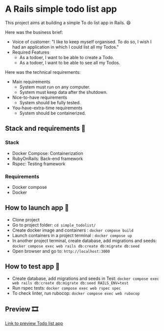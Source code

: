 # A Rails simple todo list app

This project aims at building a simple To do list app in Rails. :smile:

Here was the business brief:
- Voice of customer: "I like to keep myself organised. To do so, I wish I had an application in which I could list all my Todos."
- Required Features
  - As a todoer, I want to be able to create a Todo.
  - As a todoer, I want to be able to see all my Todos.

Here was the technical requirements:
- Main requirements
  - System must run on any computer.
  - System must keep data after the shutdown.
- Nice-to-have requirements
  - System should be fully tested.
- You-have-extra-time requirements
  - System should be containerized.

## Stack and requirements :brain:

### Stack

- Docker Compose: Containerization
- RubyOnRails:    Back-end framework
- Rspec:          Testing framework

### Requirements 

- Docker compose
- Docker

## How to launch app :mechanical_arm:

- Clone project
- Go to project folder: `cd simple_todolist/`
- Create docker image and containers : `docker compose build`
- Launch containers in a project terminal : `docker compose up`
- In another project terminal, create database, add migrations and seeds: `docker compose exec web rails db:create db:migrate db:seed`
- Open browser and go to: `http://localhost:3000`

## How to test app :test_tube:

- Create database, add migrations and seeds in Test: `docker compose exec web rails db:create db:migrate db:seed RAILS_ENV=test`
- Run rspec tests: `docker compose exec web rspec spec`
- To check linter, run rubocop: `docker compose exec web rubocop`

## Preview :film_strip:

[Link to preview Todo list app](https://drive.google.com/file/d/1_2iYA3Az2JkmkfpVKDknKahTb5oNYznv/view?usp=share_link)
